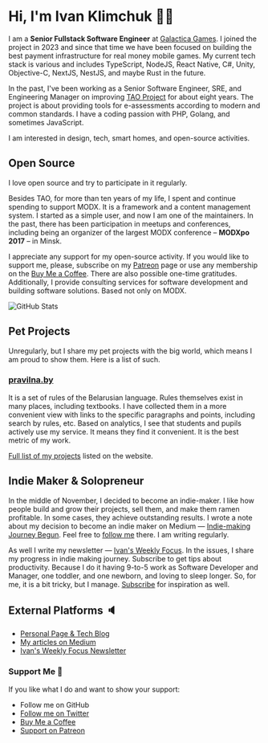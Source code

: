 # Hi, I'm Ivan Klimchuk 👋🏼

I am a **Senior Fullstack Software Engineer** at [Galactica Games](https://galactica.games/). I joined the project in 2023 and since that time we have been focused on building the best payment infrastructure for real money mobile games. My current tech stack is various and includes TypeScript, NodeJS, React Native, C#, Unity, Objective-C, NextJS, NestJS, and maybe Rust in the future.

In the past, I've been working as a Senior Software Engineer, SRE, and Engineering Manager on improving [TAO Project](https://www.taotesting.com/) for about eight years. The project is about providing tools for e-assessments according to modern and common standards. I have a coding passion with PHP, Golang, and sometimes JavaScript. 

I am interested in design, tech, smart homes, and open-source activities.

## Open Source

I love open source and try to participate in it regularly.

Besides TAO, for more than ten years of my life, I spent and continue spending to support MODX. It is a framework and a content management system. I started as a simple user, and now I am one of the maintainers. In the past, there has been participation in meetups and conferences, including being an organizer of the largest MODX conference – **MODXpo 2017** – in Minsk.

I appreciate any support for my open-source activity. If you would like to support me, please, subscribe on my [Patreon](https://www.patreon.com/ivanklimchuk) page or use any membership on the [Buy Me a Coffee](https://www.buymeacoffee.com/ivanklimchuk/membership). There are also possible one-time gratitudes. Additionally, I provide consulting services for software development and building software solutions. Based not only on MODX.

![GitHub Stats](https://github-readme-stats.vercel.app/api?username=alroniks&count_private=true&show_icons=true&include_all_commits=true&layout=compact)

## Pet Projects

Unregularly, but I share my pet projects with the big world, which means I am proud to show them. Here is a list of such.

### [pravilna.by](https://pravilna.by/)
It is a set of rules of the Belarusian language. Rules themselves exist in many places, including textbooks. I have collected them in a more convenient view with links to the specific paragraphs and points, including search by rules, etc. Based on analytics, I see that students and pupils actively use my service. It means they find it convenient. It is the best metric of my work.

[Full list of my projects](https://klimchuk.dev/done) listed on the website.

## Indie Maker & Solopreneur

In the middle of November, I decided to become an indie-maker. I like how people build and grow their projects, sell them, and make them ramen profitable. In some cases, they achieve outstanding results. I wrote a note about my decision to become an indie maker on Medium — [Indie-making Journey Begun](https://medium.com/@ivanklimchuk/indie-making-journey-begun-d62cb0532d6f). Feel free to [follow me](https://medium.com/@ivanklimchuk) there. I am writing regularly.

As well I write my newsletter — [Ivan's Weekly Focus](https://ivanklimchuk.substack.com/). In the issues, I share my progress in indie making journey. Subscribe to get tips about productivity. Because I do it having 9-to-5 work as Software Developer and Manager, one toddler, and one newborn, and loving to sleep longer. So, for me, it is a bit tricky, but I manage. [Subscribe](https://ivanklimchuk.substack.com/) for inspiration as well.

## External Platforms 🔈

- [Personal Page & Tech Blog](https://klimchuk.dev)
- [My articles on Medium](https://medium.com/@ivanklimchuk)
- [Ivan's Weekly Focus Newsletter](https://ivanklimchuk.substack.com/)

### Support Me 💖

If you like what I do and want to show your support:

- Follow me on GitHub
- [Follow me on Twitter](https://twitter.com/ivnklm)
- [Buy Me a Coffee](https://www.buymeacoffee.com/ivanklimchuk)
- [Support on Patreon](https://www.patreon.com/ivanklimchuk)
